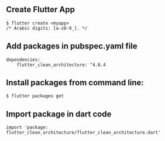 ## Create Flutter App

```
$ flutter create <myapp>
/* Arabic digits: [a-z0-9_]. */
```

## Add packages in pubspec.yaml file

```
dependencies:
	flutter_clean_architecture: ^4.0.4
```

## Install packages from command line:

```
$ flutter packages get
```

## Import package in dart code

```
import 'package: flutter_clean_architecture/flutter_clean_architecture.dart'
```



